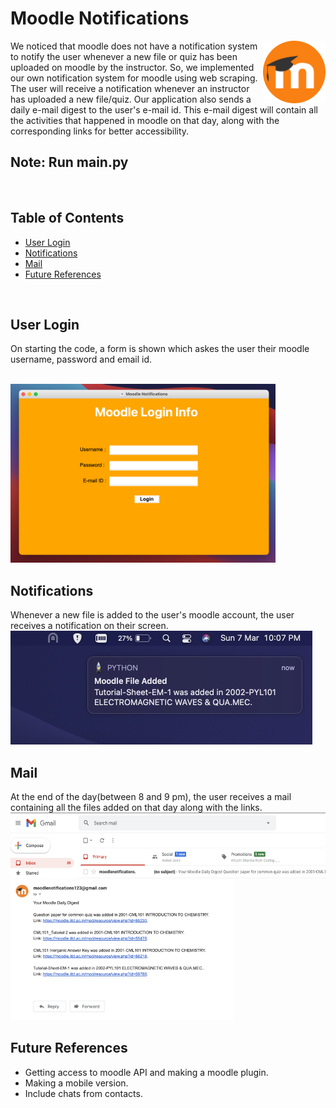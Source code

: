 # Moodle Notifications
<img src="icon.png" align="right" width="100" height="100">

We noticed that moodle does not have a notification system to notify the user whenever a new file or quiz has been uploaded on moodle by the instructor. So, we implemented our own notification system for moodle using web scraping. The user will receive a notification whenever an instructor has uploaded a new file/quiz. Our application also sends a daily e-mail digest to the user's e-mail id. This e-mail digest will contain all the activities that happened in moodle on that day, along with the corresponding links for better accessibility.
<br/>
## Note: Run main.py
<br/>

## Table of Contents  
 - [User Login](#user-login)  
 - [Notifications](#notifications)
 - [Mail](#mail)  
 - [Future References](#future-references)

<br/>
<a name="user-login"/>

## User Login
On starting the code, a form is shown which askes the user their moodle username, password and email id.

<br/>
<img src="screenshots/ui.png" width="424" height="286"> 
<br/>
<a name="notifications"/>

## Notifications

Whenever a new file is added to the user's moodle account, the user receives a notification on their screen.
<br/>
<img src="screenshots/notification.png" width="483" height="182">
<br/>
<a name="mail"/>

## Mail
At the end of the day(between 8 and 9 pm), the user receives a mail containing all the files added on that day along with the links.
<br/>
<img src="screenshots/mail2.png" width="575" height="105"> <img src="screenshots/mail.png" width="357" height="224"> 
<br/>
<a name="future-references"/>


## Future References

 - Getting access to moodle API and making a moodle plugin.
 - Making a mobile version.
 - Include  chats from contacts.
